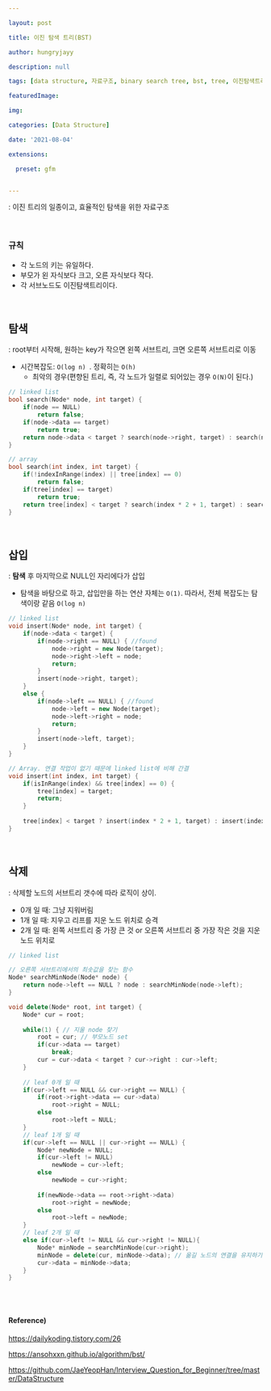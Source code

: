 ```yaml
---

layout: post

title: 이진 탐색 트리(BST)

author: hungryjayy

description: null

tags: [data structure, 자료구조, binary search tree, bst, tree, 이진탐색트리]

featuredImage: 

img: 

categories: [Data Structure]

date: '2021-08-04'

extensions:

  preset: gfm


---
```


: 이진 트리의 일종이고, 효율적인 탐색을 위한 자료구조

<br>



### 규칙

* 각 노드의 키는 유일하다.
* 부모가 왼 자식보다 크고, 오른 자식보다 작다.
* 각 서브노드도 이진탐색트리이다.

<br>

## 탐색

: root부터 시작해, 원하는 key가 작으면 왼쪽 서브트리, 크면 오른쪽 서브트리로 이동

* 시간복잡도: `O(log n) `. 정확히는 `O(h)`
  * 최악의 경우(편향된 트리, 즉, 각 노드가 일렬로 되어있는 경우 `O(N)`이 된다.) 

``` c++
// linked list
bool search(Node* node, int target) {
    if(node == NULL)
        return false;
    if(node->data == target)
        return true;
    return node->data < target ? search(node->right, target) : search(node->left, target);
}

// array
bool search(int index, int target) {
    if(!indexInRange(index) || tree[index] == 0)
        return false;
    if(tree[index] == target)
        return true;
    return tree[index] < target ? search(index * 2 + 1, target) : search(index * 2, target);
}
```

<br>

## 삽입

: **탐색** 후 마지막으로 NULL인 자리에다가 삽입

* 탐색을 바탕으로 하고, 삽입만을 하는 연산 자체는 `O(1)`. 따라서, 전체 복잡도는 탐색이랑 같음 `O(log n)`

```c++
// linked list
void insert(Node* node, int target) {
    if(node->data < target) {
        if(node->right == NULL) { //found
            node->right = new Node(target);
            node->right->left = node;
            return;
        }
        insert(node->right, target);
    }
    else {
        if(node->left == NULL) { //found
            node->left = new Node(target);
            node->left->right = node;
            return;
        }
        insert(node->left, target);
    }
}

// Array. 연결 작업이 없기 때문에 linked list에 비해 간결
void insert(int index, int target) {
    if(isInRange(index) && tree[index] == 0) {
        tree[index] = target;
        return;
    }
    
    tree[index] < target ? insert(index * 2 + 1, target) : insert(index * 2, target);
}
```

<br>

## 삭제

: 삭제할 노드의 서브트리 갯수에 따라 로직이 상이.

* 0개 일 때: 그냥 지워버림
* 1개 일 때: 지우고 리프를 지운 노드 위치로 승격
* 2개 일 때: 왼쪽 서브트리 중 가장 큰 것 or 오른쪽 서브트리 중 가장 작은 것을 지운 노드 위치로

```c++
// linked list

// 오른쪽 서브트리에서의 최솟값을 찾는 함수
Node* searchMinNode(Node* node) {
    return node->left == NULL ? node : searchMinNode(node->left);
}

void delete(Node* root, int target) {
    Node* cur = root;
    
    while(1) { // 지울 node 찾기
        root = cur; // 부모노드 set
        if(cur->data == target)
            break;
        cur = cur->data < target ? cur->right : cur->left;
    }
    
    // leaf 0개 일 때
    if(cur->left == NULL && cur->right == NULL) {
        if(root->right->data == cur->data)
            root->right = NULL;
        else
            root->left = NULL;
    }
    // leaf 1개 일 때
    if(cur->left == NULL || cur->right == NULL) {
        Node* newNode = NULL;
        if(cur->left != NULL)
            newNode = cur->left;
        else
            newNode = cur->right;
        
        if(newNode->data == root->right->data)
            root->right = newNode;
        else
            root->left = newNode;
    }
    // leaf 2개 일 때
    else if(cur->left != NULL && cur->right != NULL){
        Node* minNode = searchMinNode(cur->right);
        minNode = delete(cur, minNode->data); // 옮길 노드의 연결을 유지하기 위한 재귀
        cur->data = minNode->data;
    }   
}
```

<br><br>

#### Reference)

https://dailykoding.tistory.com/26

https://ansohxxn.github.io/algorithm/bst/

https://github.com/JaeYeopHan/Interview_Question_for_Beginner/tree/master/DataStructure